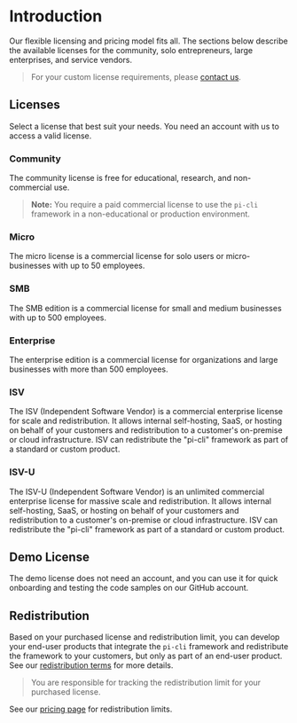# Introduction
Our flexible licensing and pricing model fits all. The sections below describe the available licenses for the community, solo entrepreneurs, large enterprises, and service vendors.

> For your custom license requirements, please [contact us](https://www.perpetualintelligence.com/support).

## Licenses
Select a license that best suit your needs. You need an account with us to access a valid license.

### Community
The community license is free for educational, research, and non-commercial use. 

> **Note:** You require a paid commercial license to use the `pi-cli` framework in a non-educational or production environment. 

### Micro
The micro license is a commercial license for solo users or micro-businesses with up to 50 employees. 

### SMB
The SMB edition is a commercial license for small and medium businesses with up to 500 employees.

### Enterprise
The enterprise edition is a commercial license for organizations and large businesses with more than 500 employees.

### ISV
The ISV (Independent Software Vendor) is a commercial enterprise license for scale and redistribution. It allows internal self-hosting, SaaS, or hosting on behalf of your customers and redistribution to a customer's on-premise or cloud infrastructure. ISV can redistribute the "pi-cli" framework as part of a standard or custom product.

### ISV-U
The ISV-U (Independent Software Vendor) is an unlimited commercial enterprise license for massive scale and redistribution. It allows internal self-hosting, SaaS, or hosting on behalf of your customers and redistribution to a customer's on-premise or cloud infrastructure. ISV can redistribute the "pi-cli" framework as part of a standard or custom product.

## Demo License
The demo license does not need an account, and you can use it for quick onboarding and testing the code samples on our GitHub account.

## Redistribution
Based on your purchased license and redistribution limit, you can develop your end-user products that integrate the `pi-cli` framework and redistribute the framework to your customers, but only as part of an end-user product. See our [redistribution terms](https://terms.perpetualintelligence.com/articles/redistribution.html) for more details.

> You are responsible for tracking the redistribution limit for your purchased license.

See our [pricing page](https://perpetualintelligence/products/picli#pricing) for redistribution limits.

